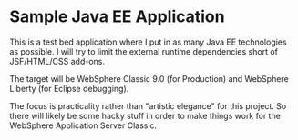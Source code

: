 Sample Java EE Application
==========================

This is a test bed application where I put in as many Java EE technologies as possible.  I will try to limit the external runtime dependencies short of JSF/HTML/CSS add-ons.

The target will be WebSphere Classic 9.0 (for Production) and WebSphere Liberty (for Eclipse debugging).

The focus is practicality rather than "artistic elegance" for this project.  So there will likely be some hacky stuff in order to make things work for the WebSphere Application Server Classic.
